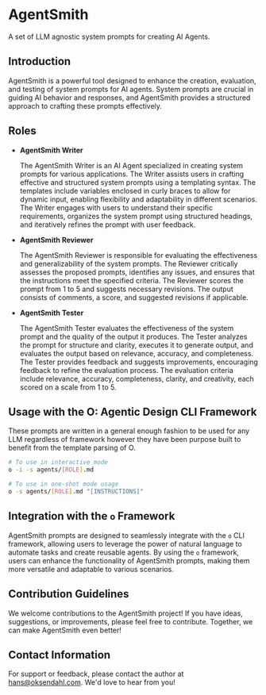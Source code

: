 # AgentSmith

A set of LLM agnostic system prompts for creating AI Agents.

## Introduction

AgentSmith is a powerful tool designed to enhance the creation, evaluation, and testing of system prompts for AI agents. System prompts are crucial in guiding AI behavior and responses, and AgentSmith provides a structured approach to crafting these prompts effectively.

## Roles

- **AgentSmith Writer**
  
  The AgentSmith Writer is an AI Agent specialized in creating system prompts for various applications. The Writer assists users in crafting effective and structured system prompts using a templating syntax. The templates include variables enclosed in curly braces to allow for dynamic input, enabling flexibility and adaptability in different scenarios. The Writer engages with users to understand their specific requirements, organizes the system prompt using structured headings, and iteratively refines the prompt with user feedback.

- **AgentSmith Reviewer**

  The AgentSmith Reviewer is responsible for evaluating the effectiveness and generalizability of the system prompts. The Reviewer critically assesses the proposed prompts, identifies any issues, and ensures that the instructions meet the specified criteria. The Reviewer scores the prompt from 1 to 5 and suggests necessary revisions. The output consists of comments, a score, and suggested revisions if applicable.

- **AgentSmith Tester**

  The AgentSmith Tester evaluates the effectiveness of the system prompt and the quality of the output it produces. The Tester analyzes the prompt for structure and clarity, executes it to generate output, and evaluates the output based on relevance, accuracy, and completeness. The Tester provides feedback and suggests improvements, encouraging feedback to refine the evaluation process. The evaluation criteria include relevance, accuracy, completeness, clarity, and creativity, each scored on a scale from 1 to 5.

## Usage with the O: Agentic Design CLI Framework

These prompts are written in a general enough fashion to be used for any LLM regardless of framework however they have been purpose built to benefit from the template parsing of O.

```bash
# To use in interactive mode
o -i -s agents/[ROLE].md

# To use in one-shot mode usage
o -s agents/[ROLE].md "[INSTRUCTIONS]"
```

## Integration with the `o` Framework

AgentSmith prompts are designed to seamlessly integrate with the `o` CLI framework, allowing users to leverage the power of natural language to automate tasks and create reusable agents. By using the `o` framework, users can enhance the functionality of AgentSmith prompts, making them more versatile and adaptable to various scenarios.

## Contribution Guidelines

We welcome contributions to the AgentSmith project! If you have ideas, suggestions, or improvements, please feel free to contribute. Together, we can make AgentSmith even better!

## Contact Information

For support or feedback, please contact the author at <a href="mailto:hans@oksendahl.com">hans@oksendahl.com</a>. We'd love to hear from you!